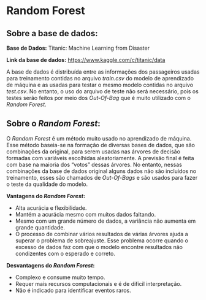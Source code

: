 # Random Forest 

## Sobre a base de dados:
<b>Base de Dados:</b> Titanic: Machine Learning from Disaster

<b>Link da base de dados:</b> https://www.kaggle.com/c/titanic/data


A base de dados é distribuída entre as informações dos passageiros usadas para treinamento contidas no arquivo <i>train.csv</i> do modelo de aprendizado de máquina e as usadas para testar o mesmo modelo contidas no arquivo <i>test.csv</i>. No entanto, o uso do arquivo de teste não será necessário, pois os testes serão feitos por meio dos <i>Out-Of-Bag</i> que é muito utilizado com o <i>Random Forest</i>.


## Sobre o <i>Random Forest</i>:
O <i>Random Forest</i> é um método muito usado no aprendizado de máquina. Esse método baseia-se na formação de diversas bases de dados, que são combinações da original, para serem usadas nas árvores de decisão formadas com variáveis escolhidas aleatoriamente. A previsão final é feita com base na maioria dos “votos” dessas árvores. No entanto, nessas combinações da base de dados original alguns dados não são incluídos no treinamento, esses são chamados de <i>Out-Of-Bags</i> e são usados para fazer o teste da qualidade do modelo. 

<b>Vantagens do <i>Random Forest</i>:</b>
<ul>
  <li>Alta acurácia e flexibilidade.</li>
  <li>Mantém a acurácia mesmo com muitos dados faltando.</li>
  <li>Mesmo com um grande número de dados, a variância não aumenta em grande quantidade.</li>
  <li>O processo de combinar vários resultados de várias árvores ajuda a superar o problema de sobreajuste. Esse problema ocorre quando o excesso de dados faz com que o modelo encontre resultados não condizentes com o esperado e correto.
</li>
</ul>

<b>Desvantagens do <i>Random Forest</i>:</b>
<ul>
  <li>Complexo e consume muito tempo.</li>
  <li>Requer mais recursos computacionais e é de difícil interpretação.</li>
  <li>Não é indicado para identificar eventos raros.</li>
</ul>







  
